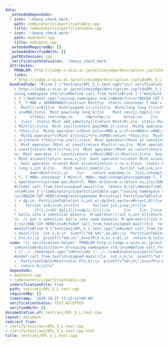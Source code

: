 ```yaml
---
data:
  _extendedDependsOn:
  - icon: ':heavy_check_mark:'
    path: combinatorics/partitiontable.cpp
    title: combinatorics/partitiontable.cpp
  - icon: ':heavy_check_mark:'
    path: mod/mint.cpp
    title: mod/mint.cpp
  _extendedRequiredBy: []
  _extendedVerifiedWith: []
  _pathExtension: cpp
  _verificationStatusIcon: ':heavy_check_mark:'
  attributes:
    PROBLEM: http://judge.u-aizu.ac.jp/onlinejudge/description.jsp?id=DPL_5_L
    links:
    - http://judge.u-aizu.ac.jp/onlinejudge/description.jsp?id=DPL_5_L
  bundledCode: "#line 1 \"test/aoj/DPL_5_L.test.cpp\"\n// verification-helper: PROBLEM\
    \ http://judge.u-aizu.ac.jp/onlinejudge/description.jsp?id=DPL_5_L\n\n#include<bits/stdc++.h>\n\
    using namespace std;\n\n#define call_from_test\n#line 1 \"mod/mint.cpp\"\n\n#line\
    \ 3 \"mod/mint.cpp\"\nusing namespace std;\n#endif\n\n//BEGIN CUT HERE\ntemplate<typename\
    \ T, T MOD = 1000000007>\nstruct Mint{\n  static constexpr T mod = MOD;\n  T v;\n\
    \  Mint():v(0){}\n  Mint(signed v):v(v){}\n  Mint(long long t){v=t%MOD;if(v<0)\
    \ v+=MOD;}\n\n  Mint pow(long long k){\n    Mint res(1),tmp(v);\n    while(k){\n\
    \      if(k&1) res*=tmp;\n      tmp*=tmp;\n      k>>=1;\n    }\n    return res;\n\
    \  }\n\n  static Mint add_identity(){return Mint(0);}\n  static Mint mul_identity(){return\
    \ Mint(1);}\n\n  Mint inv(){return pow(MOD-2);}\n\n  Mint& operator+=(Mint a){v+=a.v;if(v>=MOD)v-=MOD;return\
    \ *this;}\n  Mint& operator-=(Mint a){v+=MOD-a.v;if(v>=MOD)v-=MOD;return *this;}\n\
    \  Mint& operator*=(Mint a){v=1LL*v*a.v%MOD;return *this;}\n  Mint& operator/=(Mint\
    \ a){return (*this)*=a.inv();}\n\n  Mint operator+(Mint a) const{return Mint(v)+=a;}\n\
    \  Mint operator-(Mint a) const{return Mint(v)-=a;}\n  Mint operator*(Mint a)\
    \ const{return Mint(v)*=a;}\n  Mint operator/(Mint a) const{return Mint(v)/=a;}\n\
    \n  Mint operator-() const{return v?Mint(MOD-v):Mint(v);}\n\n  bool operator==(const\
    \ Mint a)const{return v==a.v;}\n  bool operator!=(const Mint a)const{return v!=a.v;}\n\
    \  bool operator <(const Mint a)const{return v <a.v;}\n\n  static Mint comb(long\
    \ long n,int k){\n    Mint num(1),dom(1);\n    for(int i=0;i<k;i++){\n      num*=Mint(n-i);\n\
    \      dom*=Mint(i+1);\n    }\n    return num/dom;\n  }\n};\ntemplate<typename\
    \ T, T MOD> constexpr T Mint<T, MOD>::mod;\ntemplate<typename T, T MOD>\nostream&\
    \ operator<<(ostream &os,Mint<T, MOD> m){os<<m.v;return os;}\n//END CUT HERE\n\
    #ifndef call_from_test\nsigned main(){\n  return 0;\n}\n#endif\n#line 1 \"combinatorics/partitiontable.cpp\"\
    \n\n#line 3 \"combinatorics/partitiontable.cpp\"\nusing namespace std;\n#endif\n\
    \n//BEGIN CUT HERE\ntemplate<typename M>\nstruct PartitionTable{\n  vector< vector<M>\
    \ > dp;\n  PartitionTable(int h,int w):dp(h+1,vector<M>(w+1,0)){\n    dp[0][0]=M(1);\n\
    \    for(int i=0;i<=h;i++){\n      for(int j=1;j<=w;j++){\n        dp[i][j]=dp[i][j-1];\n\
    \        if(i-j>=0) dp[i][j]+=dp[i-j][j];\n      }\n    }\n  }\n\n  // put n identical\
    \ balls into k identical boxes\n  M operator()(int n,int k){return dp[n][k];}\n\
    \n  // put n identical balls into some boxes\n  M operator()(int n){return dp[n][n];}\n\
    };\n//END CUT HERE\n\n#ifndef call_from_test\nsigned main(){\n  return 0;\n}\n\
    #endif\n#line 9 \"test/aoj/DPL_5_L.test.cpp\"\n#undef call_from_test\n\nsigned\
    \ main(){\n  int n,k;\n  scanf(\"%d %d\",&n,&k);\n  PartitionTable<Mint<int>>\
    \ P(n,k);\n  printf(\"%d\\n\",k<=n?P(n-k,k).v:0);\n  return 0;\n}\n"
  code: "// verification-helper: PROBLEM http://judge.u-aizu.ac.jp/onlinejudge/description.jsp?id=DPL_5_L\n\
    \n#include<bits/stdc++.h>\nusing namespace std;\n\n#define call_from_test\n#include\
    \ \"../../mod/mint.cpp\"\n#include \"../../combinatorics/partitiontable.cpp\"\n\
    #undef call_from_test\n\nsigned main(){\n  int n,k;\n  scanf(\"%d %d\",&n,&k);\n\
    \  PartitionTable<Mint<int>> P(n,k);\n  printf(\"%d\\n\",k<=n?P(n-k,k).v:0);\n\
    \  return 0;\n}\n"
  dependsOn:
  - mod/mint.cpp
  - combinatorics/partitiontable.cpp
  isVerificationFile: true
  path: test/aoj/DPL_5_L.test.cpp
  requiredBy: []
  timestamp: '2020-10-27 13:13:52+09:00'
  verificationStatus: TEST_ACCEPTED
  verifiedWith: []
documentation_of: test/aoj/DPL_5_L.test.cpp
layout: document
redirect_from:
- /verify/test/aoj/DPL_5_L.test.cpp
- /verify/test/aoj/DPL_5_L.test.cpp.html
title: test/aoj/DPL_5_L.test.cpp
---
```

